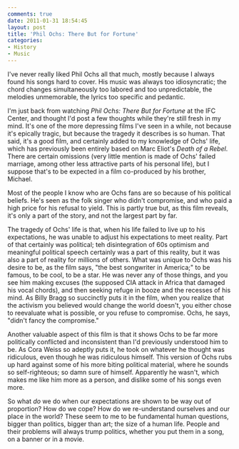 ```yaml
---
comments: true
date: 2011-01-31 18:54:45
layout: post
title: 'Phil Ochs: There But for Fortune'
categories:
- History
- Music
---
```


I've never really liked Phil Ochs all that much, mostly because I always found his songs hard to cover. His music was always too idiosyncratic; the chord changes simultaneously too labored and too unpredictable, the melodies unmemorable, the lyrics too specific and pedantic.

I'm just back from watching _Phil Ochs: There But for Fortune_ at the IFC Center, and thought I'd post a few thoughts while they're still fresh in my mind. <!-- more -->It's one of the more depressing films I've seen in a while, not because it's epically tragic, but because the tragedy it describes is so human. That said, it's a good film, and certainly added to my knowledge of Ochs' life, which has previously been entirely based on Marc Eliot's _Death of a Rebel_. There are certain omissions (very little mention is made of Ochs' failed marriage, among other less attractive parts of his personal life), but I suppose that's to be expected in a film co-produced by his brother, Michael.

Most of the people I know who are Ochs fans are so because of his political beliefs. He's seen as the folk singer who didn't compromise, and who paid a high price for his refusal to yield. This is partly true but, as this film reveals, it's only a part of the story, and not the largest part by far.

The tragedy of Ochs' life is that, when his life failed to live up to his expectations, he was unable to adjust his expectations to meet reality. Part of that certainly was political; teh disintegration of 60s optimism and meaningful political speech certainly was a part of this reality, but it was also a part of reality for millions of others. What was unique to Ochs was his desire to be, as the film says, "the best songwriter in America;" to be famous, to be cool, to be a star. He was never any of those things, and you see him making excuses (the supposed CIA attack in Africa that damaged his vocal chords), and then seeking refuge in booze and the recesses of his mind. As Billy Bragg so succinctly puts it in the film, when you realize that the activism you believed would change the world doesn't, you either chose to reevaluate what is possible, or you refuse to compromise. Ochs, he says, "didn't fancy the compromise."

Another valuable aspect of this film is that it shows Ochs to be far more politically conflicted and inconsistent than I'd previously understood him to be. As Cora Weiss so adeptly puts it, he took on whatever he thought was ridiculous, even though he was ridiculous himself. This version of Ochs rubs up hard against some of his more biting political material, where he sounds so self-righteous; so damn sure of himself. Apparently he wasn't, which makes me like him more as a person, and dislike some of his songs even more.

So what *do* we do when our expectations are shown to be way out of proportion? How do we cope? How do we re-understand ourselves and our place in the world? These seem to me to be fundamental human questions, bigger than politics, bigger than art; the size of a human life. People and their problems will always trump politics, whether you put them in a song, on a banner or in a movie.
